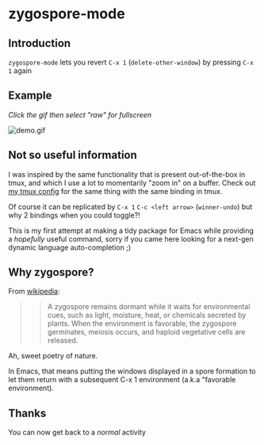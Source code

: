 # zygospore-mode

## Introduction

`zygospore-mode` lets you revert `C-x 1` (`delete-other-window`) by pressing `C-x 1` again

## Example

*Click the gif then select "raw" for fullscreen*

![demo.gif](demo.gif)

## Not so useful information

I was inspired by the same functionality that is present out-of-the-box in tmux, and which I use a lot to momentarily "zoom in" on a buffer. Check out [my tmux config](https://github.com/LouisKottmann/baboon-bash/blob/master/.tmux.conf#L20) for the same thing with the same binding in tmux.

Of course it can be replicated by `C-x 1` `C-c <left arrow>` (`winner-undo`) but why 2 bindings when you could toggle?!

This is my first attempt at making a tidy package for Emacs while providing a *hopefully* useful command, sorry if you came here looking for a next-gen dynamic language auto-completion ;)

## Why zygospore?

From [wikipedia](https://en.wikipedia.org/wiki/Zygospore):

>> A zygospore remains dormant while it waits for environmental cues, such as light, moisture, heat,
>> or chemicals secreted by plants. When the environment is favorable, the zygospore germinates,
>> meiosis occurs, and haploid vegetative cells are released.

Ah, sweet poetry of nature.

In Emacs, that means putting the windows displayed in a spore formation to let them return with a subsequent C-x 1 environment (a.k.a "favorable environment).

## Thanks

You can now get back to a *normal* activity

